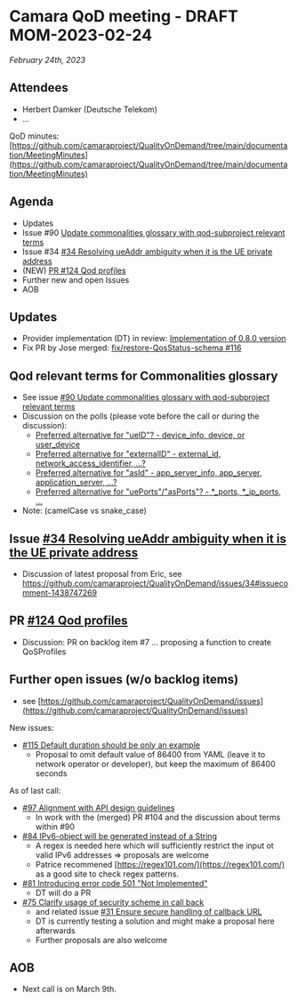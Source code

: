 # Camara QoD meeting - DRAFT MOM-2023-02-24

*February 24th, 2023*

## Attendees

* Herbert Damker (Deutsche Telekom)
* ...

QoD minutes: [https://github.com/camaraproject/QualityOnDemand/tree/main/documentation/MeetingMinutes](https://github.com/camaraproject/QualityOnDemand/tree/main/documentation/MeetingMinutes)

## Agenda

* Updates
* Issue #90 [Update commonalities glossary with qod-subproject relevant terms](https://github.com/camaraproject/QualityOnDemand/issues/90)
* Issue #34 [#34 Resolving ueAddr ambiguity when it is the UE private address](https://github.com/camaraproject/QualityOnDemand/pull/34)
* (NEW) [PR #124 Qod profiles](https://github.com/camaraproject/QualityOnDemand/pull/121)
* Further new and open Issues
* AOB


## Updates
* Provider implementation (DT) in review: [Implementation of 0.8.0 version](https://github.com/camaraproject/QualityOnDemand_PI1/pulls) 
* Fix PR by Jose merged: [fix/restore-QosStatus-schema #116](https://github.com/camaraproject/QualityOnDemand/pull/116)

## Qod relevant terms for Commonalities glossary

* See issue [#90 Update commonalities glossary with qod-subproject relevant terms](https://github.com/camaraproject/QualityOnDemand/issues/90)
* Discussion on the polls (please vote before the call or during the discussion):
  * [Preferred alternative for "ueID"? - device_info, device, or user_device](https://github.com/camaraproject/QualityOnDemand/discussions/117)
  * [Preferred alternative for "externalID" - external_id, network_access_identifier, ...?](https://github.com/camaraproject/QualityOnDemand/discussions/118)
  * [Preferred alternative for "asId" - app_server_info, app_server, application_server, ...?](https://github.com/camaraproject/QualityOnDemand/discussions/119)
  * [Preferred alternative for "uePorts"/"asPorts"? - *_ports, *_ip_ports, ...](https://github.com/camaraproject/QualityOnDemand/discussions/120)   
* Note: (camelCase vs snake_case)

## Issue [#34 Resolving ueAddr ambiguity when it is the UE private address](https://github.com/camaraproject/QualityOnDemand/pull/34)

* Discussion of latest proposal from Eric, see https://github.com/camaraproject/QualityOnDemand/issues/34#issuecomment-1438747269

## PR [#124 Qod profiles](https://github.com/camaraproject/QualityOnDemand/pull/121)

* Discussion: PR on backlog item #7 ... proposing a function to create QoSProfiles 

## Further open issues (w/o backlog items)

* see [https://github.com/camaraproject/QualityOnDemand/issues](https://github.com/camaraproject/QualityOnDemand/issues)

New issues:
* [#115 Default duration should be only an example](https://github.com/camaraproject/QualityOnDemand/issues/115)
  * Proposal to omit default value of 86400 from YAML (leave it to network operator or developer), but keep the maximum of 86400 seconds

As of last call:
* [#97 Alignment with API design guidelines](https://github.com/camaraproject/QualityOnDemand/pull/97)
    * In work with the (merged) PR #104 and the discussion about terms within #90
* [#84 IPv6-object will be generated instead of a String](https://github.com/camaraproject/QualityOnDemand/pull/84)
    * A regex is needed here which will sufficiently restrict the input ot valid IPv6 addresses => proposals are welcome
    * Patrice recommened [https://regex101.com/](https://regex101.com/) as a good site to check regex patterns.
* [#81 Introducing error code 501 "Not Implemented"](https://github.com/camaraproject/QualityOnDemand/pull/81)
    * DT will do a PR
* [#75 Clarify usage of security scheme in call back](https://github.com/camaraproject/QualityOnDemand/pull/75)
    * and related issue [#31 Ensure secure handling of callback URL](https://github.com/camaraproject/QualityOnDemand/pull/31)
    * DT is currently testing a solution and might make a proposal here afterwards
    * Further proposals are also welcome

## AOB

* Next call is on March 9th.
